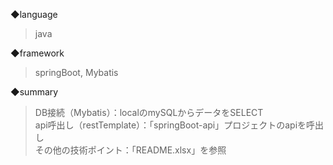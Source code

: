 ◆language  
>  java  

◆framework  
>  springBoot, Mybatis  

◆summary  
>  DB接続（Mybatis）：localのmySQLからデータをSELECT  
>  api呼出し（restTemplate）：「springBoot-api」プロジェクトのapiを呼出し  
>  その他の技術ポイント：「README.xlsx」を参照  
